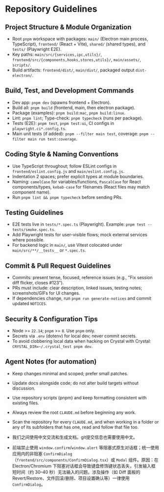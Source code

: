 # Repository Guidelines

## Project Structure & Module Organization
- Root `pnpm` workspace with packages: `main/` (Electron main process, TypeScript), `frontend/` (React + Vite), `shared/` (shared types), and `tests/` (Playwright E2E).
- Key paths: `main/src/{services,ipc,utils}/`, `frontend/src/{components,hooks,stores,utils}/`, `main/assets/`, `scripts/`.
- Build artifacts: `frontend/dist/`, `main/dist/`, packaged output `dist-electron/`.

## Build, Test, and Development Commands
- Dev app: `pnpm dev` (spawns frontend + Electron).
- Build all: `pnpm build` (frontend, main, then electron package).
- Package (examples): `pnpm build:mac`, `pnpm build:linux`.
- Lint: `pnpm lint`; Type-check: `pnpm typecheck` (runs per package).
- Tests (E2E): `pnpm test`, `pnpm test:ui`, CI configs in `playwright.ci*.config.ts`.
- Main unit tests (if added): `pnpm --filter main test`, coverage: `pnpm --filter main run test:coverage`.

## Coding Style & Naming Conventions
- Use TypeScript throughout; follow ESLint configs in `frontend/eslint.config.js` and `main/eslint.config.js`.
- Indentation 2 spaces; prefer explicit types at module boundaries.
- Naming: `camelCase` for variables/functions, `PascalCase` for React components/types, `kebab-case` for filenames (React files may match component name).
- Run `pnpm lint && pnpm typecheck` before sending PRs.

## Testing Guidelines
- E2E tests live in `tests/*.spec.ts` (Playwright). Example: `pnpm test -- tests/smoke.spec.ts`.
- Add Playwright tests for user-visible flows; mock external services where possible.
- For backend logic in `main/`, use Vitest colocated under `main/src/**/__tests__` or `*.spec.ts`.

## Commit & Pull Request Guidelines
- Commits: present tense, focused, reference issues (e.g., "Fix session diff flicker, closes #123").
- PRs must include: clear description, linked issues, testing notes; screenshots/GIFs for UI changes.
- If dependencies change, run `pnpm run generate-notices` and commit updated `NOTICES`.

## Security & Configuration Tips
- Node >= `22.14`; `pnpm` >= `8`. Use `pnpm` only.
- Secrets via `.env` (dotenv) for local dev; never commit secrets.
- To avoid clobbering local data when hacking on Crystal with Crystal: `CRYSTAL_DIR=~/.crystal_test pnpm dev`.

## Agent Notes (for automation)
- Keep changes minimal and scoped; prefer small patches.
- Update docs alongside code; do not alter build targets without discussion.
- Use repository scripts (pnpm) and keep formatting consistent with existing files.
- Always review the root `CLAUDE.md` before beginning any work. 
- Scan the repository for every `CLAUDE.md`, and when working in a folder or any of its subfolders that has one, read and follow that file too.
- 我们之间使用中文交流和生成文档。git提交信息也需要使用中文。

- 前端禁止使用 `window.confirm`/`window.alert` 等阻塞式原生对话框；统一使用应用内的非阻塞 `ConfirmDialog`（`frontend/src/components/ConfirmDialog.tsx`）或 `Modal` 组件。原因：在 Electron/Chromium 下阻塞对话框会导致键盘修饰键状态丢失，引发输入框短时间（约 30–40 秒）无法输入的问题。涉及操作（如 Diff 面板的 Revert/Restore、文件回滚/删除、项目设置确认等）一律使用 `ConfirmDialog`。